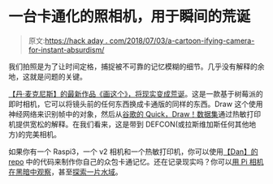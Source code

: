 # 一台卡通化的照相机，用于瞬间的荒诞

> 原文:[https://hack aday . com/2018/07/03/a-cartoon-ifying-camera-for-instant-absurdism/](https://hackaday.com/2018/07/03/a-cartoon-ifying-camera-for-instant-absurdism/)

我们拍照是为了让时间定格，捕捉被不可靠的记忆模糊的细节。几乎没有解释的余地，这就是问题的关键。

[【丹·麦克尼斯】的最新作品《画这个》，将现实变成荒诞](http://danmacnish.com/2018/07/01/draw-this/)。这是一款基于树莓派的即时相机，它可以将镜头前的任何东西换成卡通版的同样的东西。Draw 这个使用神经网络来识别帧中的对象，然后从[谷歌的 Quick，Draw！数据集](https://github.com/googlecreativelab/quickdraw-dataset)通过热敏打印机提供宽松的解释。在我们看来，这是带到 DEFCON(或拉斯维加斯任何其他地方)的完美相机。

如果你有一个 Raspi3，一个 v2 相机和一个热敏打印机，你可以使用[【Dan】的 repo](https://github.com/danmacnish/cartoonify) 中的代码来制作你自己的众包卡通记忆。还在记录现实吗？你可以[用 Pi 相机在黑暗中观察](https://hackaday.com/2017/11/29/rage-against-the-dying-of-the-light-with-a-raspi-night-vision-camera/)，甚至[探索一片水域](https://hackaday.com/2018/02/27/pipecam-shallow-water-exploration-with-raspberry-pi/)。